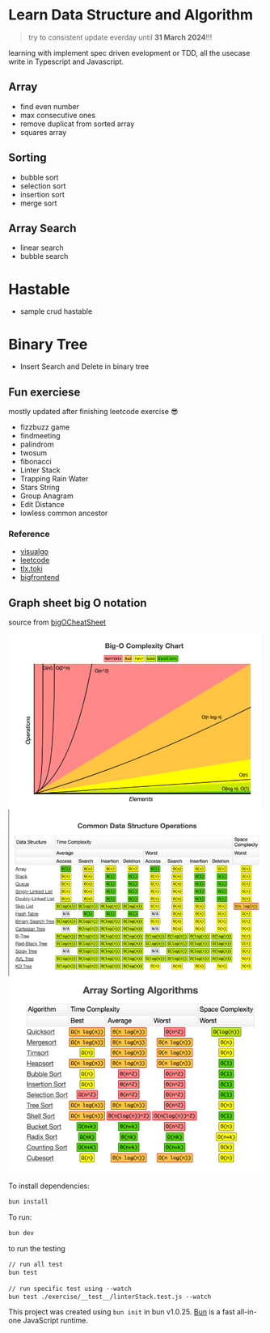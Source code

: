 # Learn Data Structure and Algorithm

> try to consistent update everday until **31 March 2024**!!!

learning with implement spec driven evelopment or TDD, all the usecase write in Typescript and Javascript.

## Array

- find even number
- max consecutive ones
- remove duplicat from sorted array
- squares array

## Sorting

- bubble sort
- selection sort
- insertion sort
- merge sort

## Array Search

- linear search
- bubble search

# Hastable

- sample crud hastable

# Binary Tree

- Insert Search and Delete in binary tree

## Fun exerciese

mostly updated after finishing leetcode exercise 😎

- fizzbuzz game
- findmeeting
- palindrom
- twosum
- fibonacci
- Linter Stack
- Trapping Rain Water
- Stars String
- Group Anagram
- Edit Distance
- lowless common ancestor

### Reference

- [visualgo](https://visualgo.net/)
- [leetcode](https://leetcodehttps://leetcode.com)
- [tlx.toki](https://tlx.toki.id/)
- [bigfrontend](https://bigfrontend.dev)

## Graph sheet big O notation

source from [bigOCheatSheet](https://www.bigocheatsheet.com/)

![chart](./chart.png)
![common_data](./common.png)
![array_sorting](./array-sorting.png)

To install dependencies:

```bash
bun install
```

To run:

```bash
bun dev
```

to run the testing

```cli
// run all test
bun test

// run specific test using --watch
bun test ./exercise/__test__/linterStack.test.js --watch
```

This project was created using `bun init` in bun v1.0.25. [Bun](https://bun.sh) is a fast all-in-one JavaScript runtime.
